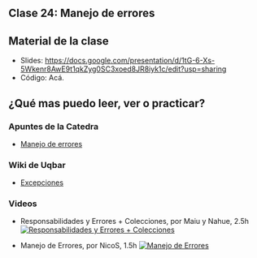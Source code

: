## Clase 24: Manejo de errores

## Material de la clase

- Slides: https://docs.google.com/presentation/d/1tG-6-Xs-5Wkenr8AwE9t1qkZyg0SC3xoed8JR8iyk1c/edit?usp=sharing
- Código: Acá.

## ¿Qué mas puedo leer, ver o practicar?

### Apuntes de la Catedra

- [Manejo de errores](https://docs.google.com/document/d/1T87tmdXv_39RoE_zR7alVFK8TUl-KJYOhdoIsoVTRb4/edit?usp=drive_web)

### Wiki de Uqbar

- [Excepciones](https://wiki.uqbar.org/wiki/articles/excepciones.html)

### Videos

- Responsabilidades y Errores + Colecciones, por Maiu y Nahue, 2.5h
[![Responsabilidades y Errores + Colecciones](https://img.youtube.com/vi/-h0H7m1Gcu4/0.jpg)](https://youtu.be/-h0H7m1Gcu4 "Responsabilidades y Errores + Colecciones")

- Manejo de Errores, por NicoS, 1.5h
[![Manejo de Errores](https://img.youtube.com/vi/sRar89Drr_Q/0.jpg)](https://youtu.be/sRar89Drr_Q "Manejo de Errores")
